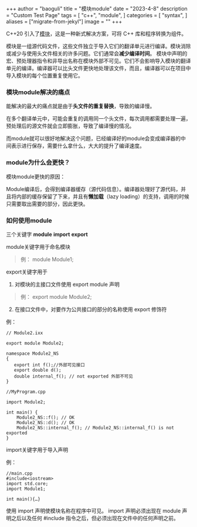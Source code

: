 +++
author = "baoguli"
title = "模块module"
date = "2023-4-8"
description = "Custom Test Page"
tags = [
    "c++",
    "module",
]
categories = [
    "syntax",
]
aliases = ["migrate-from-jekyl"]
image = ""
+++

C++20 引入了[模块](https://en.cppreference.com/w/cpp/language/modules "Module")，这是一种新式解决方案，可将 C++ 库和程序转换为组件。  


模块是一组源代码文件，这些文件独立于导入它们的翻译单元进行编译。模块消除或减少与使用头文件相关的许多问题。它们通常会**减少编译时间**。 模块中声明的宏、预处理器指令和非导出名称在模块外部不可见。它们不会影响导入模块的翻译单元的编译。编译器可以比头文件更快地处理该文件，而且，编译器可以在项目中导入模块的每个位置重复使用它。  

### 模块module解决的痛点


能解决的最大的痛点就是由于**头文件的重复替换**，导致的编译慢。


在多个翻译单元中，可能会重复的调用同一个头文件，每次调用都需要处理一遍，预处理后的源文件就会立即膨胀，导致了编译慢的情况。  


而module就可以很好地解决这个问题，已经编译好的module会变成编译器的中间表示进行保存，需要什么拿什么，大大的提升了编译速度。


### module为什么会更快？


模块module更快的原因：


Module编译后，会得到编译器缓存（源代码信息）。编译器处理好了源代码，并且将内部的缓存保留了下来，并且有**懒加载**（lazy loading）的支持，调用的时候只需要取出需要的部分，因此更快。


### 如何使用module


三个关键字 **module** **import** **export**  

module关键字用于命名模块  

>例： module Module1;

export关键字用于  

1.	对模块的主接口文件使用 export module 声明  

>例： export module Module2;  

2.	在接口文件中，对要作为公共接口的部分的名称使用 export 修饰符  


例： 
```
// Module2.ixx  
  
export module Module2;  
  
namespace Module2_NS  
{  
   export int f();//外部可见接口  
   export double d();  
   double internal_f(); // not exported 外部不可见  
}  
  
//MyProgram.cpp  
  
import Module2;  
  
int main() {  
    Module2_NS::f(); // OK  
    Module2_NS::d(); // OK  
    Module2_NS::internal_f(); // Module2_NS::internal_f() is not exported  
}  
```

import关键字用于导入声明  


例：

```
//main.cpp  
#include<iostream>  
import std.core;  
import Module1;  
  
int main(){…}  

```

使用 import 声明使模块名称在程序中可见。 import 声明必须出现在 module 声明之后以及任何 #include 指令之后，但必须出现在文件中的任何声明之前。

